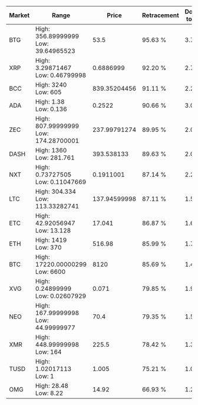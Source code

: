 | Market | Range | Price| Retracement | Doubles to 50% |
| --- | --- | --- | --- | --- |
| BTG | High: 356.89999999<br />Low: 39.64965523 | 53.5 | 95.63 % | 3.71 |
| XRP | High: 3.29871467<br />Low: 0.46799998 | 0.6886999 | 92.20 % | 2.73 |
| BCC | High: 3240<br />Low: 605 | 839.35204456 | 91.11 % | 2.29 |
| ADA | High: 1.38<br />Low: 0.136 | 0.2522 | 90.66 % | 3.01 |
| ZEC | High: 807.99999999<br />Low: 174.28700001 | 237.99791274 | 89.95 % | 2.06 |
| DASH | High: 1360<br />Low: 281.761 | 393.538133 | 89.63 % | 2.09 |
| NXT | High: 0.73727505<br />Low: 0.11047669 | 0.1911001 | 87.14 % | 2.22 |
| LTC | High: 304.334<br />Low: 113.33282741 | 137.94599998 | 87.11 % | 1.51 |
| ETC | High: 42.92056947<br />Low: 13.128 | 17.041 | 86.87 % | 1.64 |
| ETH | High: 1419<br />Low: 370 | 516.98 | 85.99 % | 1.73 |
| BTC | High: 17220.00000299<br />Low: 6600 | 8120 | 85.69 % | 1.47 |
| XVG | High: 0.24899999<br />Low: 0.02607929 | 0.071 | 79.85 % | 1.94 |
| NEO | High: 167.99999998<br />Low: 44.99999977 | 70.4 | 79.35 % | 1.51 |
| XMR | High: 448.99999998<br />Low: 164 | 225.5 | 78.42 % | 1.36 |
| TUSD | High: 1.02017113<br />Low: 1 | 1.005 | 75.21 % | 1.01 |
| OMG | High: 28.48<br />Low: 8.22 | 14.92 | 66.93 % | 1.23 |
